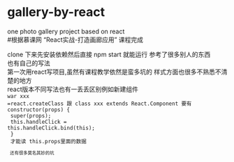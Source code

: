 # gallery-by-react
one photo gallery project based on react<br>
#根据慕课网 “React实战-打造画廊应用” 课程完成

clone 下来先安装依赖然后直接 npm start 就能运行
参考了很多别人的东西<br>
也有自己的写法<br>
第一次用react写项目,虽然有课程教学依然是蛮多坑的 样式方面也很多不熟悉不清楚的地方<br>
react版本不同写法也有一丢丢区别例如新建组件<br>
<code>war xxx =react.createClass 跟 class xxx extends React.Component
要有
constructor(props) {<br>
    super(props);<br>
    this.handleClick = this.handleClick.bind(this);<br>
  }</br>
  才能读 this.props里面的数据
  <code><br>
  还有很多莫名其妙的坑
